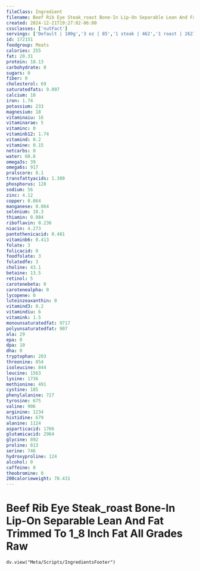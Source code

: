 ```yaml
---
fileClass: Ingredient
filename: Beef Rib Eye Steak_roast Bone-In Lip-On Separable Lean And Fat Trimmed To 1_8 Inch Fat All Grades Raw
created: 2024-12-21T19:27:02-06:00
cssclasses: ['nutFact']
servings: ['Default | 100g','3 oz | 85','1 steak | 462','1 roast | 2627']
id: 172151
foodgroup: Meats
calories: 255
fat: 20.31
protein: 18.13
carbohydrate: 0
sugars: 0
fiber: 0
cholesterol: 69
saturatedfats: 9.097
calcium: 10
iron: 1.74
potassium: 233
magnesium: 18
vitaminaiu: 16
vitaminarae: 5
vitaminc: 0
vitaminb12: 1.74
vitamind: 0.2
vitamine: 0.15
netcarbs: 0
water: 60.8
omega3s: 39
omega6s: 917
pralscore: 8.1
transfattyacids: 1.309
phosphorus: 128
sodium: 56
zinc: 4.12
copper: 0.064
manganese: 0.064
selenium: 18.3
thiamin: 0.084
riboflavin: 0.236
niacin: 4.273
pantothenicacid: 0.481
vitaminb6: 0.413
folate: 3
folicacid: 0
foodfolate: 3
folatedfe: 3
choline: 43.1
betaine: 13.5
retinol: 5
carotenebeta: 0
carotenealpha: 0
lycopene: 0
luteinzeaxanthin: 0
vitamind3: 0.2
vitamindiu: 6
vitamink: 1.5
monounsaturatedfat: 9717
polyunsaturatedfat: 907
ala: 29
epa: 0
dpa: 10
dha: 0
tryptophan: 203
threonine: 854
isoleucine: 844
leucine: 1563
lysine: 1736
methionine: 491
cystine: 185
phenylalanine: 727
tyrosine: 675
valine: 906
arginine: 1234
histidine: 679
alanine: 1124
asparticacid: 1766
glutamicacid: 2964
glycine: 892
proline: 813
serine: 746
hydroxyproline: 124
alcohol: 0
caffeine: 0
theobromine: 0
200calorieweight: 78.431
---
```


# Beef Rib Eye Steak_roast Bone-In Lip-On Separable Lean And Fat Trimmed To 1_8 Inch Fat All Grades Raw

```dataviewjs
dv.view("Meta/Scripts/IngredientsFooter")
```